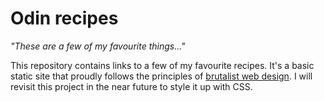 # Odin recipes

*"These are a few of my favourite things..."*

This repository contains links to a few of my favourite recipes. 
It's a basic static site that proudly follows the principles of
[brutalist web design](https://brutalistwebsites.com/). I will 
revisit this project in the near future to style it up with CSS.
